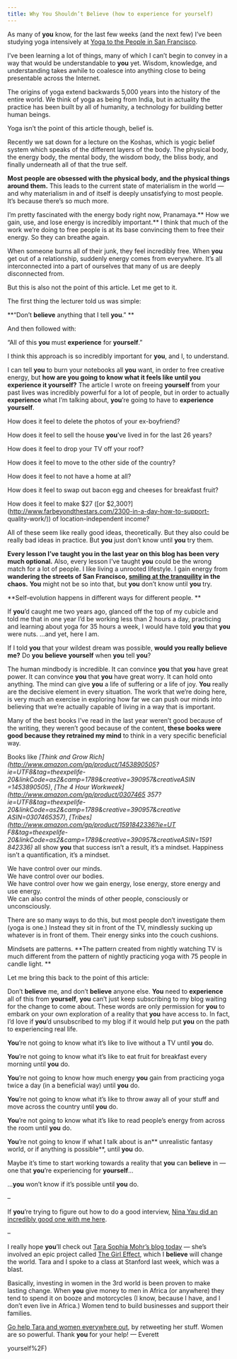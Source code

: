 ```yaml
---
title: Why You Shouldn’t Believe (how to experience for yourself)
---
```


As many of **you** know, for the last few weeks (and the next few) I’ve been
studying yoga intensively at [Yoga to the People in San
Francisco](http://yogatothepeople.com/sanfrancisco).

I’ve been learning a lot of things, many of which I can’t begin to convey in a
way that would be understandable to **you** yet. Wisdom, knowledge, and
understanding takes awhile to coalesce into anything close to being
presentable across the Internet.

The origins of yoga extend backwards 5,000 years into the history of the
entire world. We think of yoga as being from India, but in actuality the
practice has been built by all of humanity, a technology for building better
human beings.

Yoga isn’t the point of this article though, belief is.

Recently we sat down for a lecture on the Koshas, which is yogic belief system
which speaks of the different layers of the body. The physical body, the
energy body, the mental body, the wisdom body, the bliss body, and finally
underneath all of that the true self.

**Most people are obsessed with the physical body, and the physical things around them.** This leads to the current state of materialism in the world — and why materialism in and of itself is deeply unsatisfying to most people. It’s because there’s so much more.

I’m pretty fascinated with the energy body right now, Pranamaya.** How we
gain, use, and lose energy is incredibly important.** I think that much of the
work we’re doing to free people is at its base convincing them to free their
energy. So they can breathe again.

When someone burns all of their junk, they feel incredibly free. When **you**
get out of a relationship, suddenly energy comes from everywhere. It’s all
interconnected into a part of ourselves that many of us are deeply
disconnected from.

But this is also not the point of this article. Let me get to it.

The first thing the lecturer told us was simple:

**“Don’t **believe** anything that I tell **you**.” **

And then followed with:

“All of this **you** must **experience** for **yourself**.”

I think this approach is so incredibly important for **you**, and I, to
understand.

I can tell **you** to burn your notebooks all **you** want, in order to
free creative energy, but **how are **you** going to know what it feels like
until **you** **experience** it **yourself**?** The article I wrote on freeing
**yourself** from your past lives was incredibly powerful for a lot of people,
but in order to actually **experience** what I’m talking about, **you**’re
going to have to **experience** **yourself**.

How does it feel to delete the photos of your ex-boyfriend?

How does it feel to sell the house **you**’ve lived in for the last 26 years?

How does it feel to drop your TV off your roof?

How does it feel to move to the other side of the country?

How does it feel to not have a home at all?

How does it feel to swap out bacon egg and cheeses for breakfast fruit?

How does it feel to make $27 ([or
$2,300?](http://www.farbeyondthestars.com/2300-in-a-day-how-to-support-
quality-work/)) of location-independent income?

All of these seem like really good ideas, theoretically. But they also could
be really bad ideas in practice. But **you** just don’t know until **you** try
them.

**Every lesson I’ve taught **you** in the last year on this blog has been very much optional.** Also, every lesson I’ve taught **you** could be the wrong match for a lot of people. I like living a unrooted lifestyle. I gain energy from **wandering the streets of San Francisco, [smiling at the tranquility](http://rowdykittens.com/2010/11/smile/) in the chaos.** **You** might not be so into that, but **you** don’t know until **you** try.

**Self-evolution happens in different ways for different people. **

If **you**’d caught me two years ago, glanced off the top of my cubicle and
told me that in one year I’d be working less than 2 hours a day, practicing
and learning about yoga for 35 hours a week, I would have told **you** that
**you** were nuts. …and yet, here I am.

If I told **you** that your wildest dream was possible, **would **you** really
**believe** me?** Do **you** **believe** **yourself** when **you** tell
**you**?

The human mindbody is incredible. It can convince **you** that **you** have
great power. It can convince **you** that **you** have great worry. It can
hold onto anything. The mind can give **you** a life of suffering or a life of
joy. **You** really are the decisive
element in every situation. The work that we’re doing here, is very
much an exercise in exploring how far we can push our minds into believing
that we’re actually capable of living in a way that is important.

Many of the best books I’ve read in the last year weren’t good because of the
writing, they weren’t good because of the content, **these books were good
because they retrained my mind** to think in a very specific beneficial way.

Books like _[Think and Grow Rich](http://www.amazon.com/gp/product/1453890505?
ie=UTF8&tag=theexpelife-20&linkCode=as2&camp=1789&creative=390957&creativeASIN
=1453890505)_, _[The 4 Hour Workweek](http://www.amazon.com/gp/product/0307465
357?ie=UTF8&tag=theexpelife-20&linkCode=as2&camp=1789&creative=390957&creative
ASIN=0307465357)_, _[Tribes](http://www.amazon.com/gp/product/1591842336?ie=UT
F8&tag=theexpelife-20&linkCode=as2&camp=1789&creative=390957&creativeASIN=1591
842336)_ all show **you** that success isn’t a result, it’s a mindset.
Happiness isn’t a quantification, it’s a mindset.

We have control over our minds.  
We have control over our bodies.  
We have control over how we gain energy, lose energy, store energy and use
energy.  
We can also control the minds of other people, consciously or unconsciously.

There are so many ways to do this, but most people don’t investigate them
(yoga is one.) Instead they sit in front of the TV, mindlessly sucking up
whatever is in front of them. Their energy sinks into the couch cushions.

Mindsets are patterns. **The pattern created from nightly watching TV is much
different from the pattern of nightly practicing yoga with 75 people in candle
light. **

Let me bring this back to the point of this article:

Don’t **believe** me, and don’t **believe** anyone else. **You** need to
**experience** all of this from **yourself**, **you** can’t just keep
subscribing to my blog waiting for the change to come about. These words are
only permission for **you** to embark on your own exploration of a reality
that **you** have access to. In fact, I’d love if **you**’d unsubscribed to my
blog if it would help put **you** on the path to experiencing real life.

**You**’re not going to know what it’s like to live without a TV until **you** do.

**You**’re not going to know what it’s like to eat fruit for breakfast every morning until **you** do.

**You**’re not going to know how much energy **you** gain from practicing yoga twice a day (in a beneficial way) until **you** do.

**You**’re not going to know what it’s like to throw away all of your stuff and move across the country until **you** do.

**You**’re not going to know what it’s like to read people’s energy from across the room until **you** do.

**You**’re not going to know if what I talk about is an** unrealistic fantasy world, or if anything is possible**, until **you** do.

Maybe it’s time to start working towards a reality that **you** can
**believe** in — one that **you**’re experiencing for **yourself**…

…**you** won’t know if it’s possible until **you** do.

–

If **you**’re trying to figure out how to do a good interview, [Nina Yau did
an incredibly good one with me
here](http://castlesintheair.org/blog/2010/11/16/evbogue-interview/).

–

I really hope **you**’ll check out [Tara Sophia Mohr’s blog
today](http://wiselivingblog.com/) — she’s involved an epic project called
[The Girl Effect](http://www.girleffect.org/), which I **believe** will change
the world. Tara and I spoke to a class at Stanford last week, which was a
blast.

Basically, investing in women in the 3rd world is been proven to make lasting
change. When **you** give money to men in Africa (or anywhere) they tend to
spend it on booze and motorcycles (I know, because I have, and I don’t even
live in Africa.) Women tend to build businesses and support their families.

[Go help Tara and women everywhere out](http://wiselivingblog.com/), by
retweeting her stuff. Women are so powerful. Thank **you** for your help! —
Everett


yourself%2F)

